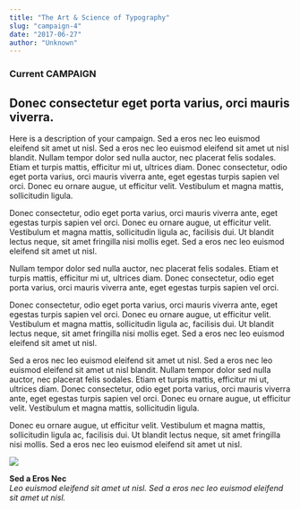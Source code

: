 ```yaml
---
title: "The Art & Science of Typography"
slug: "campaign-4"
date: "2017-06-27"
author: "Unknown"
---
```


### Current CAMPAIGN

## Donec consectetur eget porta varius, orci mauris viverra.

Here is a description of your campaign. Sed a eros nec leo euismod eleifend sit amet ut nisl. Sed a eros nec leo euismod eleifend sit amet ut nisl blandit. Nullam tempor dolor sed nulla auctor, nec placerat felis sodales. Etiam et turpis mattis, efficitur mi ut, ultrices diam. Donec consectetur, odio eget porta varius, orci mauris viverra ante, eget egestas turpis sapien vel orci. Donec eu ornare augue, ut efficitur velit. Vestibulum et magna mattis, sollicitudin ligula.

Donec consectetur, odio eget porta varius, orci mauris viverra ante, eget egestas turpis sapien vel orci. Donec eu ornare augue, ut efficitur velit. Vestibulum et magna mattis, sollicitudin ligula ac, facilisis dui. Ut blandit lectus neque, sit amet fringilla nisi mollis eget. Sed a eros nec leo euismod eleifend sit amet ut nisl.

Nullam tempor dolor sed nulla auctor, nec placerat felis sodales. Etiam et turpis mattis, efficitur mi ut, ultrices diam. Donec consectetur, odio eget porta varius, orci mauris viverra ante, eget egestas turpis sapien vel orci. 

Donec consectetur, odio eget porta varius, orci mauris viverra ante, eget egestas turpis sapien vel orci. Donec eu ornare augue, ut efficitur velit. Vestibulum et magna mattis, sollicitudin ligula ac, facilisis dui. Ut blandit lectus neque, sit amet fringilla nisi mollis eget. Sed a eros nec leo euismod eleifend sit amet ut nisl.

Sed a eros nec leo euismod eleifend sit amet ut nisl. Sed a eros nec leo euismod eleifend sit amet ut nisl blandit. Nullam tempor dolor sed nulla auctor, nec placerat felis sodales. Etiam et turpis mattis, efficitur mi ut, ultrices diam. Donec consectetur, odio eget porta varius, orci mauris viverra ante, eget egestas turpis sapien vel orci. Donec eu ornare augue, ut efficitur velit. Vestibulum et magna mattis, sollicitudin ligula.

Donec eu ornare augue, ut efficitur velit. Vestibulum et magna mattis, sollicitudin ligula ac, facilisis dui. Ut blandit lectus neque, sit amet fringilla nisi mollis. Sed a eros nec leo euismod eleifend sit amet ut nisl. 

![](https://images.squarespace-cdn.com/content/v1/5797de498419c2b3b97221ba/1473698791534-7SPABJ4BWJ40VQK8RCH5/image-asset.jpeg?format=original)

**Sed a Eros Nec**  
_Leo euismod eleifend sit amet ut nisl. Sed a eros nec leo euismod eleifend sit amet ut nisl._